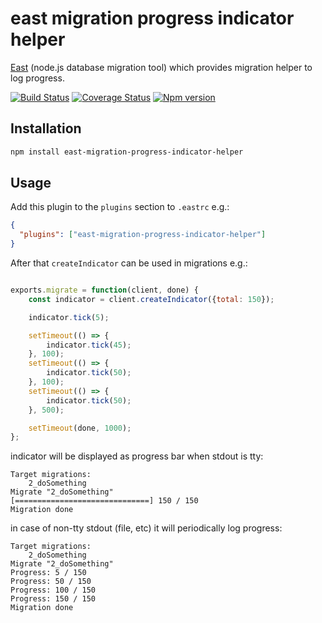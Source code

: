 # east migration progress indicator helper

[East](https://github.com/okv/east) (node.js database migration tool) which
provides migration helper to log progress.

[![Build Status](https://travis-ci.org/okv/east-migration-progress-indicator-helper.svg?branch=master)](https://travis-ci.org/okv/east-migration-progress-indicator-helper)
[![Coverage Status](https://coveralls.io/repos/github/okv/east-migration-progress-indicator-helper/badge.svg)](https://coveralls.io/github/okv/east-migration-progress-indicator-helper)
[![Npm version](https://img.shields.io/npm/v/east-migration-progress-indicator-helper.svg)](https://www.npmjs.org/package/east-migration-progress-indicator-helper)


## Installation

```sh
npm install east-migration-progress-indicator-helper
```


## Usage

Add this plugin to the `plugins` section to `.eastrc` e.g.:

```json
{
  "plugins": ["east-migration-progress-indicator-helper"]
}
```

After that `createIndicator` can be used in migrations e.g.:

```js

exports.migrate = function(client, done) {
	const indicator = client.createIndicator({total: 150});

	indicator.tick(5);

	setTimeout(() => {
		indicator.tick(45);
	}, 100);
	setTimeout(() => {
		indicator.tick(50);
	}, 100);
	setTimeout(() => {
		indicator.tick(50);
	}, 500);

	setTimeout(done, 1000);
};

````

indicator will be displayed as progress bar when stdout is tty:

```
Target migrations:
	2_doSomething
Migrate "2_doSomething"
[==============================] 150 / 150
Migration done
```

in case of non-tty stdout (file, etc) it will periodically log progress:

```
Target migrations:
	2_doSomething
Migrate "2_doSomething"
Progress: 5 / 150
Progress: 50 / 150
Progress: 100 / 150
Progress: 150 / 150
Migration done
```
